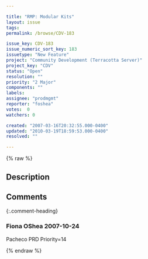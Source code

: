 ```yaml
---

title: "RMP: Modular Kits"
layout: issue
tags: 
permalink: /browse/CDV-183

issue_key: CDV-183
issue_numeric_sort_key: 183
issuetype: "New Feature"
project: "Community Development (Terracotta Server)"
project_key: "CDV"
status: "Open"
resolution: ""
priority: "2 Major"
components: ""
labels: 
assignee: "prodmgmt"
reporter: "foshea"
votes:  0
watchers: 0

created: "2007-03-16T20:32:55.000-0400"
updated: "2010-03-19T18:59:53.000-0400"
resolved: ""

---
```




{% raw %}



## Description

<div markdown="1" class="description">



</div>

## Comments


{:.comment-heading}
### **Fiona OShea** <span class="date">2007-10-24</span>

<div markdown="1" class="comment">

Pacheco PRD Priority=14

</div>



{% endraw %}
